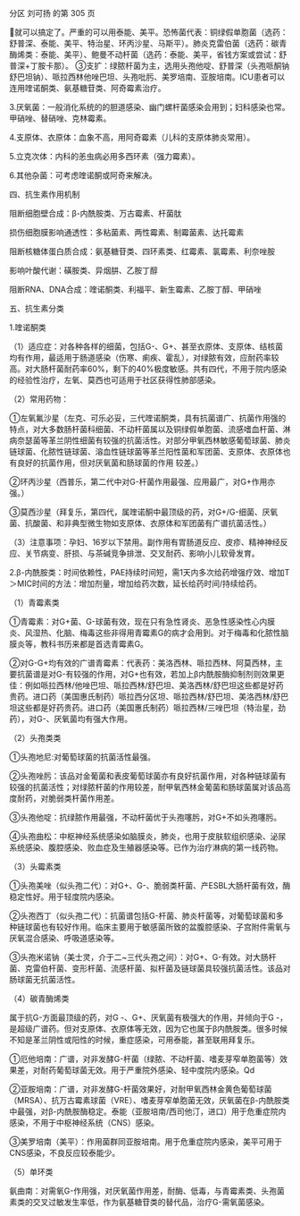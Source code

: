 分区 刘可扬 的第 305 页

就可以搞定了。严重的可以用泰能、美平。恐怖菌代表：铜绿假单胞菌（选药：舒普深、泰能、美平、特治星、环丙沙星、马斯平）。肺炎克雷伯菌（选药：碳青酶烯类：泰能、美平）、鲍曼不动杆菌（选药：泰能、美平，省钱方案或尝试：舒普深+丁胺卡那）。
③支扩：绿脓杆菌为主，选用头孢他啶、舒普深（头孢哌酮钠舒巴坦钠）、哌拉西林他唑巴坦、头孢吡肟、美罗培南、亚胺培南。ICU患者可以连用喹诺酮类、氨基糖苷类、阿奇霉素治疗。

3.厌氧菌：一般消化系统的的胆道感染、幽门螺杆菌感染会用到；妇科感染也常。甲硝唑、替硝唑、克林霉素。

4.支原体、衣原体：血象不高，用阿奇霉素（儿科的支原体肺炎常用）。

5.立克次体：内科的恙虫病必用多西环素（强力霉素）。

6.其他杂菌：可考虑喹诺酮或阿奇来解决。

四、抗生素作用机制

阻断细胞壁合成：β-内酰胺类、万古霉素、杆菌肽

损伤细胞膜影响通透性：多粘菌素、两性霉素、制霉菌素、达托霉素

阻断核糖体蛋白质合成：氨基糖苷类、四环素类、红霉素、氯霉素、利奈唑胺

影响叶酸代谢：磺胺类、异烟肼、乙胺丁醇

阻断RNA、DNA合成：喹诺酮类、利福平、新生霉素、乙胺丁醇、甲硝唑

五、抗生素分类

1.喹诺酮类

（1）适应症：对各种各样的细菌，包括G-、G+、甚至衣原体、支原体、结核菌均有作用，最适用于肠道感染（伤寒、痢疾、霍乱），对绿脓有效，应耐药率较高。对大肠杆菌耐药率60%，剩下的40%极度敏感。共有四代，不用于院内感染的经验性治疗，左氧、莫西也可适用于社区获得性肺部感染。

（2）常用药物：

①左氧氟沙星（左克、可乐必妥，三代喹诺酮类，具有抗菌谱广、抗菌作用强的特点，对大多数肠杆菌科细菌、不动杆菌属以及铜绿假单胞菌、流感嗜血杆菌、淋病奈瑟菌等革兰阴性细菌有较强的抗菌活性。对部分甲氧西林敏感葡萄球菌、肺炎链球菌、化脓性链球菌、溶血性链球菌等革兰阳性菌和军团菌、支原体、衣原体也有良好的抗菌作用，但对厌氧菌和肠球菌的作用
较差。）

②环丙沙星（西普乐，第二代中对G-杆菌作用最强、应用最广，对G+作用亦强。）

③莫西沙星（拜复乐，第四代，属喹诺酮中最顶级的药，对G+/G-细菌、厌氧菌、抗酸菌、和非典型微生物如支原体、衣原体和军团菌有广谱抗菌活性。）

（3）注意事项：孕妇、16岁以下禁用。副作用有胃肠道反应、皮疹、精神神经反应、关节病变、肝损、与茶碱竞争排泄、交叉耐药、影响小儿软骨发育。

2.β-内酰胺类：时间依赖性，PAE持续时间短，需1天内多次给药增强疗效、增加T＞MIC时间的方法：增加剂量，增加给药次数，延长给药时间/持续给药。

（1）青霉素类

①青霉素：对G+菌、G-球菌有效，现在只有急性肾炎、恶急性感染性心内膜炎、风湿热、化脑、梅毒这些非得用青霉素G的病才会用到。对于梅毒和化脓性脑膜炎等，教科书历来都是首选青霉素G。

②对G-G+均有效的广谱青霉素：代表药：美洛西林、哌拉西林、阿莫西林，主要抗菌谱是对G-有较强的作用，对G+也有效，若加上β内酰胺酶抑制剂则效果更佳：例如哌拉西林/他唑巴坦、哌拉西林/舒巴坦、美洛西林/舒巴坦这些都是好药贵药。进口药（美国惠氏制药）哌拉西分区坦、哌拉西林/舒巴坦、美洛西林/舒巴坦这些都是好药贵药。进口药（美国惠氏制药）哌拉西林/三唑巴坦（特治星，劲药），对G-、厌氧菌均有强大作用。

（2）头孢类类

①头孢地尼:对葡萄球菌的抗菌活性最强。

②头孢唑肟：该品对金葡菌和表皮葡萄球菌亦有良好抗菌作用，对各种链球菌有较强的抗菌活性；对绿脓杆菌的作用较差，耐甲氧西林金葡菌和肠球菌属对该品高度耐药，对脆弱类杆菌作用差。

③头孢他啶：抗绿脓作用最强，不动杆菌优于头孢噻肟，对G+不如头孢噻肟。

④头孢曲松：中枢神经系统感染如脑膜炎，肺炎，也用于皮肤软组织感染、泌尿系统感染、腹腔感染、败血症及生殖器感染等。已作为治疗淋病的第一线药物。

（3）头霉素类

①头孢美唑（似头孢二代）：对G+、G-、脆弱类杆菌、产ESBL大肠杆菌有效，酶稳定性好。用于轻度院内感染。

②头孢西丁（似头孢二代）：抗菌谱包括G-杆菌、肺炎杆菌等，对葡萄球菌和多种链球菌也有较好作用。临床主要用于敏感菌所致的盆腹腔感染、子宫附件需氧与厌氧混合感染、呼吸道感染等。

③头孢米诺钠（美士灵，介于二~三代头孢之间）：对G+、G-有效。对大肠杆菌、克雷伯杆菌、变形杆菌、流感杆菌、拟杆菌及链球菌具较强抗菌活性。该品对肠球菌无抗菌活性。

（4）碳青酶烯类

属于抗G-方面最顶级的药，对G -、G+、厌氧菌有极强大的作用，并倾向于G -，是超级广谱药。但对支原体、衣原体等无效，因为它也属于β内酰胺类。很多时候不知是革兰阴性或阳性的时候，重症感染，可用泰能，甚至联用拜复乐。

①厄他培南：广谱，对非发酵G-杆菌（绿脓、不动杆菌、嗜麦芽窄单胞菌等）效果差，对耐药葡萄球菌无效。用于严重院外感染、轻中度院内感染。Qd

②亚胺培南：广谱，对非发酵G-杆菌效果好，对耐甲氧西林金黄色葡萄球菌（MRSA）、抗万古霉素球菌（VRE）、嗜麦芽窄单胞菌无效，厌氧菌在β-内酰胺类中最强，对β-内酰胺酶稳定。泰能（亚胺培南/西司他汀，进口）用于危重症院内感染，不用于中枢神经系统（CNS）感染。

③美罗培南（美平）：作用菌群同亚胺培南。用于危重症院内感染，美平可用于CNS感染，不良反应较泰能少。

（5）单环类

氨曲南：对需氧G-作用强，对厌氧菌作用差，耐酶、低毒，与青霉素类、头孢菌素类的交叉过敏发生率低，作为氨基糖苷类的替代品，治疗G-需氧菌感染。